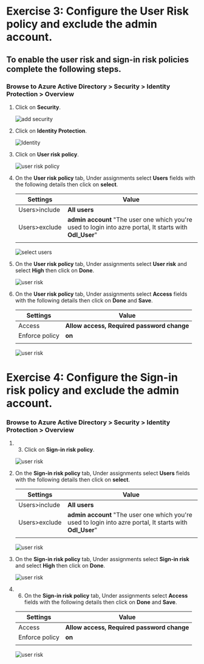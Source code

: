 # Exercise 3: Configure the User Risk policy and exclude the admin account.



## To enable the user risk and sign-in risk policies complete the following steps.





### Browse to Azure Active Directory > Security > Identity Protection > Overview
1. Click on **Security**.




   ![](images/aad-security.png "add security")




2. Click on **Identity Protection**.




   ![](images/aad-identity-protection.png "Identity")




3. Click on **User risk policy**.




   ![](images/user-risk-policy.png "user risk policy")



4. On the **User risk policy** tab, Under assignments select **Users** fields with the following details then click on **select**.

    | Settings | Value |
    |--|--|
    | Users>include | **All users**  |
    | Users>exclude | **admin account** "The user one which you're used to login into azre portal, It starts with **Odl_User**" |
    | | |



   ![](images/select-users.png "select users")



5. On the **User risk policy** tab, Under assignments select **User risk** and select **High** then click on **Done**.




   ![](images/user-risk.png "user risk")



6. On the **User risk policy** tab, Under assignments select **Access** fields with the following details then click on **Done** and **Save**.

    | Settings | Value |
    |--|--|
    | Access | **Allow access, Required password change**  |
    | Enforce policy | **on**  |
    | | |




   ![](images/control-users.png "user risk")



# Exercise 4: Configure the Sign-in risk policy and exclude the admin account.



### Browse to Azure Active Directory > Security > Identity Protection > Overview
1. 3. Click on **Sign-in risk policy**.




   ![](images/sign-in-risk-policy.png "user risk")



2. On the **Sign-in risk policy** tab, Under assignments select **Users** fields with the following details then click on **select**.

    | Settings | Value |
    |--|--|
    | Users>include | **All users**  |
    | Users>exclude | **admin account** "The user one which you're used to login into azre portal, It starts with **Odl_User**" |
    | | |




   ![](images/sign-in-users.png "user risk")




3. On the **Sign-in risk policy** tab, Under assignments select **Sign-in risk** and select **High** then click on **Done**.




   ![](images/sign-in-risk.png "user risk")



4. 6. On the **Sign-in risk policy** tab, Under assignments select **Access** fields with the following details then click on **Done** and **Save**.

    | Settings | Value |
    |--|--|
    | Access | **Allow access, Required password change**  |
    | Enforce policy | **on**  |
    | | |




   ![](images/sign-in-control.png "user risk")